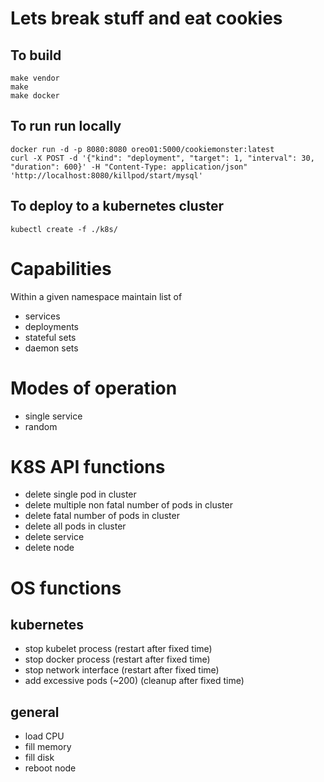# Lets break stuff and eat cookies

## To build
```
make vendor
make
make docker
```

## To run run locally
```
docker run -d -p 8080:8080 oreo01:5000/cookiemonster:latest
curl -X POST -d '{"kind": "deployment", "target": 1, "interval": 30, "duration": 600}' -H "Content-Type: application/json" 'http://localhost:8080/killpod/start/mysql'
```

## To deploy to a kubernetes cluster
```
kubectl create -f ./k8s/
```

# Capabilities

Within a given namespace maintain list of

- services
- deployments
- stateful sets
- daemon sets

# Modes of operation
- single service
- random  

# K8S API functions
- delete single pod in cluster
- delete multiple non fatal number of pods in cluster
- delete fatal number of pods in cluster
- delete all pods in cluster
- delete service
- delete node


# OS functions

## kubernetes
- stop kubelet process (restart after fixed time)
- stop docker process (restart after fixed time)
- stop network interface (restart after fixed time)
- add excessive pods (~200) (cleanup after fixed time)

## general
- load CPU
- fill memory
- fill disk
- reboot node
